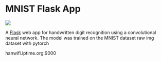 # MNIST Flask App
![](https://github.com/ccoltong1215/mnist-flask-pytorch/blob/master/media/screenshot.png)

A [Flask](http://hanwifi.iptime.org:9000) web app for handwritten digit recognition using a convolutional neural network. The model was trained on the MNIST dataset raw img dataset with pytorch

hanwifi.iptime.org:9000
